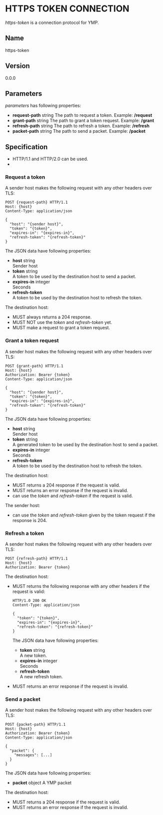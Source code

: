 # HTTPS TOKEN CONNECTION

*https-token* is a connection protocol for YMP.

## Name

https-token


## Version

0.0.0


## Parameters

*parameters* has following properties:
- **request-path** string
  The path to request a token. Example: **/request**
- **grant-path** string
  The path to grant a token request. Example: **/grant**
- **refresh-path** string
  The path to refresh a token. Example: **/refresh**
- **packet-path** string
  The path to send a packet. Example: **/packet**


## Specification

- HTTP/1.1 and HTTP/2.0 can be used.
- 

### Request a token

A sender host makes the following request with any other headers over TLS:
```
POST {request-path} HTTP/1.1
Host: {host}
Content-Type: application/json

{
  "host": "{sender host}",
  "token": "{token}",
  "expires-in": "{expires-in}",
  "refresh-token": "{refresh-token}"
}
```

The JSON data have following properties:
- **host** string  
  Sender host
- **token** string  
  A token to be used by the destination host to send a packet.
- **expires-in** integer  
  Seconds
- **refresh-token**  
  A token to be used by the destination host to refresh the token.

The destination host:
- MUST always returns a 204 response.
- MUST NOT use the *token* and *refresh-token* yet.
- MUST make a request to grant a token request.


### Grant a token request

A sender host makes the following request with any other headers over TLS:
```
POST {grant-path} HTTP/1.1
Host: {host}
Authorization: Bearer {token}
Content-Type: application/json

{
  "host": "{sender host}",
  "token": "{token}",
  "expires-in": "{expires-in}",
  "refresh-token": "{refresh-token}"
}
```

The JSON data have following properties:
- **host** string  
  Sender host
- **token** string  
  A generated token to be used by the destination host to send a packet.
- **expires-in** integer  
  Seconds
- **refresh-token**  
  A token to be used by the destination host to refresh the token.

The destination host:
- MUST returns a 204 response if the request is valid.
- MUST returns an error response if the request is invalid.
- can use the *token* and *refresh-token* if the request is valid.

The sender host:
- can use the *token* and *refresh-token* given by the token request if the response is 204.

### Refresh a token

A sender host makes the following request with any other headers over TLS:
```
POST {refresh-path} HTTP/1.1
Host: {host}
Authorization: Bearer {token}
```

The destination host:
- MUST returns the following response with any other headers if the request is valid:
  ```
  HTTP/1.0 200 OK
  Content-Type: application/json

  {
    "token": "{token}",
    "expires-in": "{expires-in}",
    "refresh-token": "{refresh-token}"
  }
  ```

  The JSON data have following properties:
  - **token** string  
    A new token.
  - **expires-in** integer  
    Seconds
  - **refresh-token**  
    A new refresh token.
- MUST returns an error response if the request is invalid.

### Send a packet

A sender host makes the following request with any other headers over TLS:
```
POST {packet-path} HTTP/1.1
Host: {host}
Authorization: Bearer {token}
Content-Type: application/json

{
  "packet": {
    "messages": [...]
  }
}
```

The JSON data have following properties:
- **packet** object
  A YMP packet

The destination host:
- MUST returns a 204 response if the request is valid.
- MUST returns an error response if the request is invalid.
